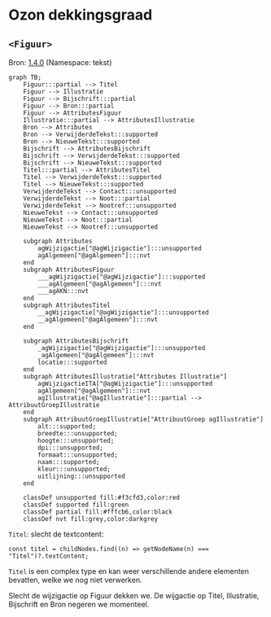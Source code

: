 # Ozon dekkingsgraad
## `<Figuur>`
Bron: [1.4.0](https://koop.gitlab.io/STOP/voorinzage/standaard-preview-b/tekst_xsd_Element_tekst_InlineTekstAfbeelding.html)
(Namespace: tekst)

```mermaid
graph TB;
    Figuur:::partial --> Titel
    Figuur --> Illustratie
    Figuur --> Bijschrift:::partial
    Figuur --> Bron:::partial
    Figuur --> AttributesFiguur
    Illustratie:::partial --> AttributesIllustratie
    Bron --> Attributes
    Bron --> VerwijderdeTekst:::supported
    Bron --> NieuweTekst:::supported
    Bijschrift --> AttributesBijschrift
    Bijschrift --> VerwijderdeTekst:::supported
    Bijschrift --> NieuweTekst:::supported
    Titel:::partial --> AttributesTitel
    Titel --> VerwijderdeTekst:::supported
    Titel --> NieuweTekst:::supported
    VerwijderdeTekst --> Contact:::unsupported
    VerwijderdeTekst --> Noot:::partial
    VerwijderdeTekst --> Nootref:::unsupported
    NieuweTekst --> Contact:::unsupported
    NieuweTekst --> Noot:::partial
    NieuweTekst --> Nootref:::unsupported
    
    subgraph Attributes
        agWijzigactie["@agWijzigactie"]:::unsupported
        agAlgemeen["@agAlgemeen"]:::nvt
    end
    subgraph AttributesFiguur
        ___agWijzigactie["@agWijzigactie"]:::supported
        ___agAlgemeen["@agAlgemeen"]:::nvt
        ___agAKN:::nvt
    end
    subgraph AttributesTitel
        __agWijzigactie["@agWijzigactie"]:::unsupported
        __agAlgemeen["@agAlgemeen"]:::nvt
    end
    
    subgraph AttributesBijschrift
        _agWijzigactie["@agWijzigactie"]:::unsupported
        _agAlgemeen["@agAlgemeen"]:::nvt
        locatie:::supported
    end
    subgraph AttributesIllustratie["Attributes Illustratie"]
        agWijzigactieITA["@agWijzigactie"]:::unsupported
        agAlgemeen["@agAlgemeen"]:::nvt
        agIllustratie["@agIllustratie"]:::partial --> AttribuutGroepIllustratie
    end
    subgraph AttribuutGroepIllustratie["AttribuutGroep agIllustratie"]
        alt:::supported;
        breedte:::unsupported;
        hoogte:::unsupported;
        dpi:::unsupported;
        formaat:::unsupported;
        naam:::supported;
        kleur:::unsupported;
        uitlijning:::unsupported
    end

    classDef unsupported fill:#f3cfd3,color:red
    classDef supported fill:green
    classDef partial fill:#fffcb6,color:black
    classDef nvt fill:grey,color:darkgrey
```

`Titel`: slecht de textcontent:
```tsx
const titel = childNodes.find((n) => getNodeName(n) === "Titel")?.textContent;
```
`Titel` is een complex type en kan weer verschillende andere elementen bevatten, welke we nog niet verwerken.

Slecht de wijzigactie op Figuur dekken we. De wijgactie op Titel, Illustratie, Bijschrift en Bron negeren we momenteel. 

